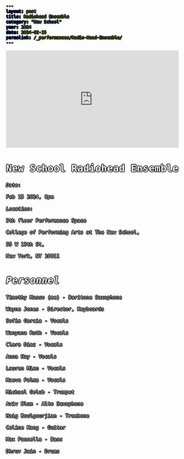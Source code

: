 ```yaml
---
layout: post
title: Radiohead Ensemble 
category: "New School"
year: 2024
date: 2024-02-15
permalink: /_performances/Radio-Head-Ensemble/
---
```


<style>

body {
  color: white;
  font-family: monospace;
  font-size: 16px;
  line-height: 1.4;
  margin: 0;
  min-height: 100%;
  overflow-wrap: break-word;
      text-shadow: 
  0 0 0 black,
  1px 0 0 black,
  -1px 0 0 black,
  0 1px 0 black,
  0 -1px 0 black,
  1px 1px 0 black,
  -1px -1px 0 black,
  1px -1px 0 black,
  -1px 1px 0 black,
  2px 0 0 black,
  -2px 0 0 black,
  0 2px 0 black,
  0 -2px 0 black;
}

body {
    background-image: url('/assets/5thfloor.webp'); 
    background-size: cover; 
    background-position: center; 
    background-attachment: fixed; 
}

a {
    color:rgb(255, 255, 255); /* This changes the link color */
}

</style>


<iframe width="560" height="315" src="https://www.youtube.com/embed/XmKAJfuxxoA?si=sDaQC8z-oVw8534K&amp;start=421" title="YouTube video player" frameborder="0" allow="accelerometer; autoplay; clipboard-write; encrypted-media; gyroscope; picture-in-picture; web-share" referrerpolicy="strict-origin-when-cross-origin" allowfullscreen></iframe>

# New School Radiohead Ensemble

*Date*: 

Feb 15 2024, 8pm

*Location*: 

5th floor Performance Space

College of Performing Arts at The New School, 

55 W 13th St, 

New York, NY 10011

# *Personnel*

Timothy Masso (me) - Baritone Saxophone

Wayne Jones - Director, Keyboards

Sofia Garcia - Vocals 

Wanyana Ruth - Vocals 

Clara Diaz - Vocals 

Anna Hay - Vocals 

Lauren Mian - Vocals 

Maeve Palma - Vocals 

Michael Golub - Trumpet

Aviv Blum  - Alto Saxophone

Haig Boulgourjian - Trombone 

Celine Kang - Guitar 

Max Pannella - Bass

Dhruv Jain - Drums 
